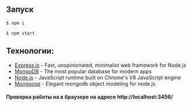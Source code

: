 ## Запуск

```$ npm i```

```$ npm start```

## Технологии:
- [Express.js](https://expressjs.com/) - Fast, unopinionated, minimalist web framework for Node.js
- [MongoDB](https://www.mongodb.com/) - The most popular database for modern apps
- [Node.js](https://nodejs.org/en/) - JavaScript runtime built on Chrome's V8 JavaScript engine
- [Mongoose](https://mongoosejs.com/) - Elegant mongodb object modeling for node.js



#### Проверка работы на в браузере на адресе http://localhost:3456/
